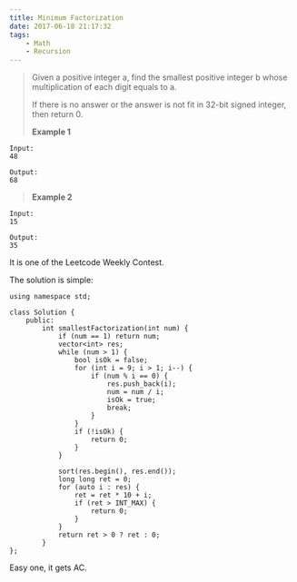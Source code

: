 ```yaml
---
title: Minimum Factorization
date: 2017-06-18 21:17:32
tags:
    - Math
    - Recursion
---
```


> Given a positive integer a, find the smallest positive integer b whose multiplication of each digit equals to a.
>
> If there is no answer or the answer is not fit in 32-bit signed integer, then return 0.
>
> **Example 1**
```
Input:
48

Output:
68
```
> **Example 2**
```
Input:
15

Output:
35
```

<!--more-->

It is one of the Leetcode Weekly Contest.

The solution is simple:

```
using namespace std;

class Solution {
    public:
        int smallestFactorization(int num) {
            if (num == 1) return num;
            vector<int> res;
            while (num > 1) {
                bool isOk = false;
                for (int i = 9; i > 1; i--) {
                    if (num % i == 0) {
                        res.push_back(i);
                        num = num / i;
                        isOk = true;
                        break;
                    }
                }
                if (!isOk) {
                    return 0;
                }
            }

            sort(res.begin(), res.end());
            long long ret = 0;
            for (auto i : res) {
                ret = ret * 10 + i;
                if (ret > INT_MAX) {
                    return 0;
                }
            }
            return ret > 0 ? ret : 0;
        }
};
```

Easy one, it gets AC.
